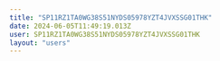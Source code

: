 ```yaml
---
title: "SP11RZ1TA0WG38S51NYDS05978YZT4JVXSSG01THK"
date: 2024-06-05T11:49:19.013Z
user: SP11RZ1TA0WG38S51NYDS05978YZT4JVXSSG01THK
layout: "users"
---
```

    